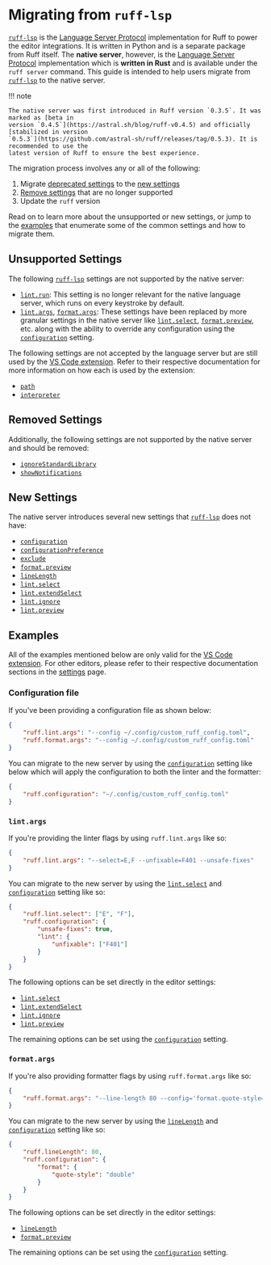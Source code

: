 # Migrating from `ruff-lsp`

[`ruff-lsp`][ruff-lsp] is the [Language Server Protocol] implementation for Ruff to power the editor
integrations. It is written in Python and is a separate package from Ruff itself. The **native
server**, however, is the [Language Server Protocol] implementation which is **written in Rust** and
is available under the `ruff server` command. This guide is intended to help users migrate from
[`ruff-lsp`][ruff-lsp] to the native server.

!!! note

    The native server was first introduced in Ruff version `0.3.5`. It was marked as [beta in
    version `0.4.5`](https://astral.sh/blog/ruff-v0.4.5) and officially [stabilized in version
    `0.5.3`](https://github.com/astral-sh/ruff/releases/tag/0.5.3). It is recommended to use the
    latest version of Ruff to ensure the best experience.

The migration process involves any or all of the following:

1. Migrate [deprecated settings](#unsupported-settings) to the [new settings](#new-settings)
1. [Remove settings](#removed-settings) that are no longer supported
1. Update the `ruff` version

Read on to learn more about the unsupported or new settings, or jump to the [examples](#examples)
that enumerate some of the common settings and how to migrate them.

## Unsupported Settings

The following [`ruff-lsp`][ruff-lsp] settings are not supported by the native server:

- [`lint.run`](settings.md#lintrun): This setting is no longer relevant for the native language
    server, which runs on every keystroke by default.
- [`lint.args`](settings.md#lintargs), [`format.args`](settings.md#formatargs): These settings have
    been replaced by more granular settings in the native server like [`lint.select`](settings.md#select),
    [`format.preview`](settings.md#format_preview), etc. along with the ability to override any
    configuration using the [`configuration`](settings.md#configuration) setting.

The following settings are not accepted by the language server but are still used by the [VS Code extension].
Refer to their respective documentation for more information on how each is used by the extension:

- [`path`](settings.md#path)
- [`interpreter`](settings.md#interpreter)

## Removed Settings

Additionally, the following settings are not supported by the native server and should be removed:

- [`ignoreStandardLibrary`](settings.md#ignorestandardlibrary)
- [`showNotifications`](settings.md#shownotifications)

## New Settings

The native server introduces several new settings that [`ruff-lsp`][ruff-lsp] does not have:

- [`configuration`](settings.md#configuration)
- [`configurationPreference`](settings.md#configurationpreference)
- [`exclude`](settings.md#exclude)
- [`format.preview`](settings.md#format_preview)
- [`lineLength`](settings.md#linelength)
- [`lint.select`](settings.md#select)
- [`lint.extendSelect`](settings.md#extendselect)
- [`lint.ignore`](settings.md#ignore)
- [`lint.preview`](settings.md#lint_preview)

## Examples

All of the examples mentioned below are only valid for the [VS Code extension]. For other editors,
please refer to their respective documentation sections in the [settings](settings.md) page.

### Configuration file

If you've been providing a configuration file as shown below:

```json
{
    "ruff.lint.args": "--config ~/.config/custom_ruff_config.toml",
    "ruff.format.args": "--config ~/.config/custom_ruff_config.toml"
}
```

You can migrate to the new server by using the [`configuration`](settings.md#configuration) setting
like below which will apply the configuration to both the linter and the formatter:

```json
{
    "ruff.configuration": "~/.config/custom_ruff_config.toml"
}
```

### `lint.args`

If you're providing the linter flags by using `ruff.lint.args` like so:

```json
{
    "ruff.lint.args": "--select=E,F --unfixable=F401 --unsafe-fixes"
}
```

You can migrate to the new server by using the [`lint.select`](settings.md#select) and
[`configuration`](settings.md#configuration) setting like so:

```json
{
    "ruff.lint.select": ["E", "F"],
    "ruff.configuration": {
        "unsafe-fixes": true,
        "lint": {
            "unfixable": ["F401"]
        }
    }
}
```

The following options can be set directly in the editor settings:

- [`lint.select`](settings.md#select)
- [`lint.extendSelect`](settings.md#extendselect)
- [`lint.ignore`](settings.md#ignore)
- [`lint.preview`](settings.md#lint_preview)

The remaining options can be set using the [`configuration`](settings.md#configuration) setting.

### `format.args`

If you're also providing formatter flags by using `ruff.format.args` like so:

```json
{
    "ruff.format.args": "--line-length 80 --config='format.quote-style=double'"
}
```

You can migrate to the new server by using the [`lineLength`](settings.md#linelength) and
[`configuration`](settings.md#configuration) setting like so:

```json
{
    "ruff.lineLength": 80,
    "ruff.configuration": {
        "format": {
            "quote-style": "double"
        }
    }
}
```

The following options can be set directly in the editor settings:

- [`lineLength`](settings.md#linelength)
- [`format.preview`](settings.md#format_preview)

The remaining options can be set using the [`configuration`](settings.md#configuration) setting.

[language server protocol]: https://microsoft.github.io/language-server-protocol/specifications/lsp/3.17/specification/
[ruff-lsp]: https://github.com/astral-sh/ruff-lsp
[vs code extension]: https://github.com/astral-sh/ruff-vscode
